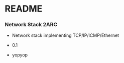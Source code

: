 # README #

### Network Stack 2ARC ###

* Network stack implementing TCP/IP/ICMP/Ethernet
* 0.1

* yopyop 